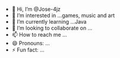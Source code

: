 - 👋 Hi, I’m @Jose-4jz
- 👀 I’m interested in ...games, music and art
- 🌱 I’m currently learning ...Java 
- 💞️ I’m looking to collaborate on ...
- 📫 How to reach me ...
- 😄 Pronouns: ...
- ⚡ Fun fact: ... 

<!---
Jose-4jz/Jose-4jz is a ✨ special ✨ repository because its `README.md` (this file) appears on your GitHub profile.
You can click the Preview link to take a look at your changes.
--->
